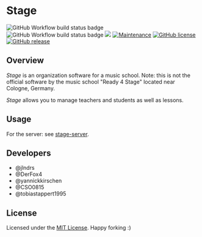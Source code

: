 # Stage

![GitHub Workflow build status badge](https://github.com/ready-4-stage/stage/workflows/Maven%20clean%20install/badge.svg)
![GitHub Workflow build status badge](https://github.com/ready-4-stage/stage/workflows/Maven%20test/badge.svg)
[![](https://api.dependabot.com/badges/status?host=github&repo=ready-4-stage/stage)](https://dependabot.com)
[![Maintenance](https://img.shields.io/badge/Maintained%3F-yes-green.svg)](https://github.com/ready-4-stage/stage/graphs/commit-activity)
[![GitHub license](https://img.shields.io/github/license/ready-4-stage/stage.svg)](https://github.com/ready-4-stage/stage/blob/master/LICENSE)
[![GitHub release](https://img.shields.io/github/release/ready-4-stage/stage.svg)](https://github.com/ready-4-stage/stage/releases/)

## Overview

*Stage* is an organization software for a music school. Note: this is not the
official software by the music school "Ready 4 Stage" located near Cologne, Germany.

*Stage* allows you to manage teachers and students as well as lessons.

## Usage

For the server: see [stage-server](https://github.com/ready-4-stage/stage/tree/master/stage-server).

## Developers

- @jlndrs
- @DerFox4
- @yannickkirschen
- @CSO0815
- @tobiastappert1995

## License

Licensed under the [MIT License](https://github.com/ready-4-stage/stage/blob/master/LICENSE).
Happy forking :)
